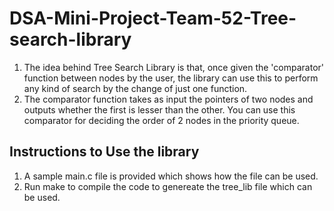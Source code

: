 # DSA-Mini-Project-Team-52-Tree-search-library
1.  The idea behind Tree Search Library is that, once given the 'comparator' function between nodes by 
    the user, the library can use this to perform any kind of search by the change of just one function.
2. The comparator function takes as input the pointers of two nodes and outputs whether the first is 
    lesser than the other. You can use this comparator for deciding the order of 2 nodes in the priority 
    queue.
## Instructions to Use the library
1. A sample main.c file is provided which shows how the file can be used. 
2. Run make to compile the code to genereate the tree_lib file which can be used.
